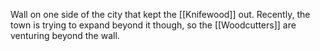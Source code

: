Wall on one side of the city that kept the [[Knifewood]] out.  Recently, the town is trying to expand beyond it though, so the [[Woodcutters]] are venturing beyond the wall.